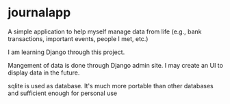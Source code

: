 # journalapp

A simple application to help myself manage data from life (e.g., bank transactions, important events, people I met, etc.)

I am learning Django through this project. 

Mangement of data is done through Django admin site. I may create an UI to display data in the future. 

sqlite is used as database. It's much more portable than other databases and sufficient enough for personal use
